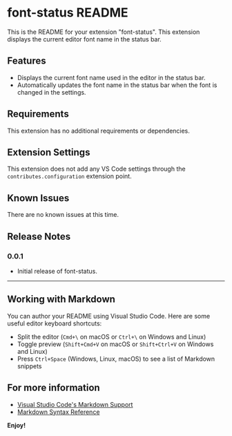 # font-status README

This is the README for your extension "font-status". This extension displays the current editor font name in the status bar.

## Features

- Displays the current font name used in the editor in the status bar.
- Automatically updates the font name in the status bar when the font is changed in the settings.

## Requirements

This extension has no additional requirements or dependencies.

## Extension Settings

This extension does not add any VS Code settings through the `contributes.configuration` extension point.

## Known Issues

There are no known issues at this time.

## Release Notes

### 0.0.1

- Initial release of font-status.

---

## Working with Markdown

You can author your README using Visual Studio Code. Here are some useful editor keyboard shortcuts:

- Split the editor (`Cmd+\` on macOS or `Ctrl+\` on Windows and Linux)
- Toggle preview (`Shift+Cmd+V` on macOS or `Shift+Ctrl+V` on Windows and Linux)
- Press `Ctrl+Space` (Windows, Linux, macOS) to see a list of Markdown snippets

## For more information

- [Visual Studio Code's Markdown Support](http://code.visualstudio.com/docs/languages/markdown)
- [Markdown Syntax Reference](https://help.github.com/articles/markdown-basics/)

**Enjoy!**
